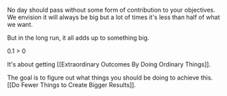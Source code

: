 No day should pass without some form of contribution to your objectives. We envision it will always be big but a lot of times it's less than half of what we want.

But in the long run, it all adds up to something big.

0.1 > 0

It's about getting [[Extraordinary Outcomes By Doing Ordinary Things]].

The goal is to figure out what things you should be doing to achieve this. [[Do Fewer Things to Create Bigger Results]].